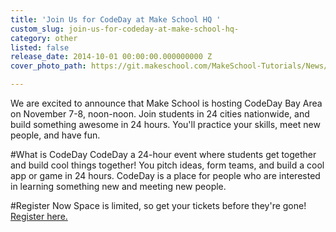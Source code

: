 ```yaml
---
title: 'Join Us for CodeDay at Make School HQ '
custom_slug: join-us-for-codeday-at-make-school-hq-
category: other
listed: false
release_date: 2014-10-01 00:00:00.000000000 Z
cover_photo_path: https://git.makeschool.com/MakeSchool-Tutorials/News/5594729df932e088ee88c2eb39202db01bdf7176//e00ee543-8537-41e4-b435-973113e60087/cover_photo.png

---
```

We are excited to announce that Make School is hosting CodeDay Bay Area on November 7-8, noon-noon. Join students in 24 cities nationwide, and build something awesome in 24 hours. You'll practice your skills, meet new people, and have fun.

#What is CodeDay
CodeDay a 24-hour event where students get together and build cool things together! You pitch ideas, form teams, and build a cool app or game in 24 hours. CodeDay is a place for people who are interested in learning something new and meeting new people. 

#Register Now
Space is limited, so get your tickets before they're gone! [Register here.](https://codeday.org/sv%20CodeDay%20registration)